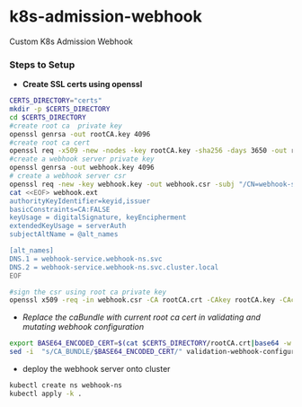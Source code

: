 # k8s-admission-webhook
Custom  K8s Admission Webhook
### Steps to Setup
- **Create SSL certs using openssl**
```bash
CERTS_DIRECTORY="certs"
mkdir -p $CERTS_DIRECTORY
cd $CERTS_DIRECTORY
#create root ca  private key
openssl genrsa -out rootCA.key 4096
#create root ca cert
openssl req -x509 -new -nodes -key rootCA.key -sha256 -days 3650 -out rootCA.crt -subj "/CN=Root-CA"
#create a webhook server private key
openssl genrsa -out webhook.key 4096
# create a webhook server csr 
openssl req -new -key webhook.key -out webhook.csr -subj "/CN=webhook-service.webhook-ns.svc"
cat <<EOF> webhook.ext
authorityKeyIdentifier=keyid,issuer
basicConstraints=CA:FALSE
keyUsage = digitalSignature, keyEncipherment
extendedKeyUsage = serverAuth
subjectAltName = @alt_names

[alt_names]
DNS.1 = webhook-service.webhook-ns.svc
DNS.2 = webhook-service.webhook-ns.svc.cluster.local
EOF

#sign the csr using root ca private key
openssl x509 -req -in webhook.csr -CA rootCA.crt -CAkey rootCA.key -CAcreateserial -out webhook.crt -days 365 -sha256 -extfile webhook.ext

```
- **Replace the caBundle with current root ca cert* in validating and mutating webhook configuration*
```bash
export BASE64_ENCODED_CERT=$(cat $CERTS_DIRECTORY/rootCA.crt|base64 -w 0)
sed -i  "s/CA_BUNDLE/$BASE64_ENCODED_CERT/" validation-webhook-configuration.yaml

```

- deploy the webhook server onto cluster

```bash
kubectl create ns webhook-ns
kubectl apply -k .
```


